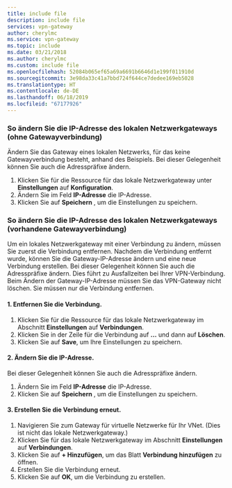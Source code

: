 ```yaml
---
title: include file
description: include file
services: vpn-gateway
author: cherylmc
ms.service: vpn-gateway
ms.topic: include
ms.date: 03/21/2018
ms.author: cherylmc
ms.custom: include file
ms.openlocfilehash: 52084b065ef65a69a6691b6646d1e199f011910d
ms.sourcegitcommit: 3e98da33c41a7bbd724f644ce7dedee169eb5028
ms.translationtype: HT
ms.contentlocale: de-DE
ms.lasthandoff: 06/18/2019
ms.locfileid: "67177926"
---
```

### <a name="gwipnoconnection"></a> So ändern Sie die IP-Adresse des lokalen Netzwerkgateways (ohne Gatewayverbindung)

Ändern Sie das Gateway eines lokalen Netzwerks, für das keine Gatewayverbindung besteht, anhand des Beispiels. Bei dieser Gelegenheit können Sie auch die Adresspräfixe ändern.

1. Klicken Sie für die Ressource für das lokale Netzwerkgateway unter **Einstellungen** auf **Konfiguration**.
2. Ändern Sie im Feld **IP-Adresse** die IP-Adresse.
3. Klicken Sie auf **Speichern** , um die Einstellungen zu speichern.

### <a name="gwipwithconnection"></a>So ändern Sie die IP-Adresse des lokalen Netzwerkgateways (vorhandene Gatewayverbindung)

Um ein lokales Netzwerkgateway mit einer Verbindung zu ändern, müssen Sie zuerst die Verbindung entfernen. Nachdem die Verbindung entfernt wurde, können Sie die Gateway-IP-Adresse ändern und eine neue Verbindung erstellen. Bei dieser Gelegenheit können Sie auch die Adresspräfixe ändern. Dies führt zu Ausfallzeiten bei Ihrer VPN-Verbindung. Beim Ändern der Gateway-IP-Adresse müssen Sie das VPN-Gateway nicht löschen. Sie müssen nur die Verbindung entfernen.
 
#### <a name="1-remove-the-connection"></a>1. Entfernen Sie die Verbindung.

1. Klicken Sie für die Ressource für das lokale Netzwerkgateway im Abschnitt **Einstellungen** auf **Verbindungen**.
2. Klicken Sie in der Zeile für die Verbindung auf **...** und dann auf **Löschen**.
3. Klicken Sie auf **Save**, um Ihre Einstellungen zu speichern.

#### <a name="2-modify-the-ip-address"></a>2. Ändern Sie die IP-Adresse.

Bei dieser Gelegenheit können Sie auch die Adresspräfixe ändern.

1. Ändern Sie im Feld **IP-Adresse** die IP-Adresse.
2. Klicken Sie auf **Speichern** , um die Einstellungen zu speichern.

#### <a name="3-recreate-the-connection"></a>3. Erstellen Sie die Verbindung erneut.

1. Navigieren Sie zum Gateway für virtuelle Netzwerke für Ihr VNet. (Dies ist nicht das lokale Netzwerkgateway.)
2. Klicken Sie für das lokale Netzwerkgateway im Abschnitt **Einstellungen** auf **Verbindungen**.
3. Klicken Sie auf **+ Hinzufügen**, um das Blatt **Verbindung hinzufügen** zu öffnen.
4. Erstellen Sie die Verbindung erneut.
5. Klicken Sie auf **OK**, um die Verbindung zu erstellen.